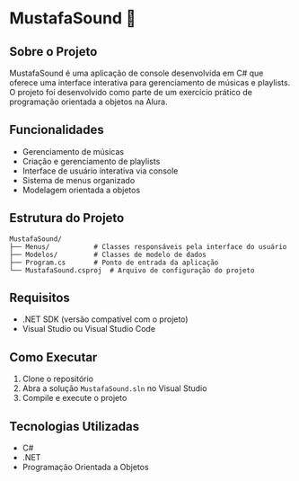 # MustafaSound 🎵

## Sobre o Projeto
MustafaSound é uma aplicação de console desenvolvida em C# que oferece uma interface interativa para gerenciamento de músicas e playlists. O projeto foi desenvolvido como parte de um exercício prático de programação orientada a objetos na Alura.

## Funcionalidades
- Gerenciamento de músicas
- Criação e gerenciamento de playlists
- Interface de usuário interativa via console
- Sistema de menus organizado
- Modelagem orientada a objetos

## Estrutura do Projeto
```
MustafaSound/
├── Menus/           # Classes responsáveis pela interface do usuário
├── Modelos/         # Classes de modelo de dados
├── Program.cs       # Ponto de entrada da aplicação
└── MustafaSound.csproj  # Arquivo de configuração do projeto
```

## Requisitos
- .NET SDK (versão compatível com o projeto)
- Visual Studio ou Visual Studio Code

## Como Executar
1. Clone o repositório
2. Abra a solução `MustafaSound.sln` no Visual Studio
3. Compile e execute o projeto

## Tecnologias Utilizadas
- C#
- .NET
- Programação Orientada a Objetos
